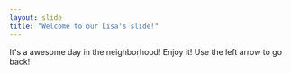 ```yaml
---
layout: slide
title: "Welcome to our Lisa's slide!"
---
```

It's a awesome day in the neighborhood!  Enjoy it!
Use the left arrow to go back!
